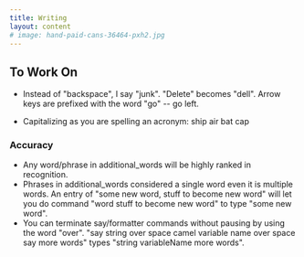 ```yaml
---
title: Writing
layout: content
# image: hand-paid-cans-36464-pxh2.jpg
---
```


## To Work On

- Instead of "backspace", I say "junk". "Delete" becomes "dell". Arrow keys are prefixed with the word "go" -- go left.

- Capitalizing as you are spelling an acronym: ship air bat cap




###  Accuracy

- Any word/phrase in additional_words will be highly ranked in recognition.  
- Phrases in additional_words considered a single word even it is multiple words.  An entry of "some new word, stuff to become new word" will let you do command "word stuff to become new word" to type "some new word".
- You can terminate say/formatter commands without pausing by using the word "over".  "say string over space camel variable name over space say more words" types "string variableName more words".